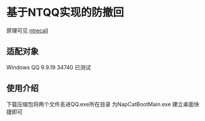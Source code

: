 # 基于NTQQ实现的防撤回

原理可见 [ntrecall](https://napneko.github.io/other/ntrecall)

## 适配对象
Windows QQ 9.9.19 34740 已测试

## 使用介绍

下载压缩包将两个文件丢进QQ.exe所在目录 为NapCatBootMain.exe 建立桌面快捷即可